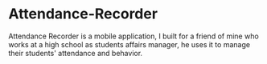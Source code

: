 # Attendance-Recorder
Attendance Recorder is a mobile application, I built for a friend of mine who works at a high school as students affairs manager, he uses it to manage their students' attendance and behavior.
